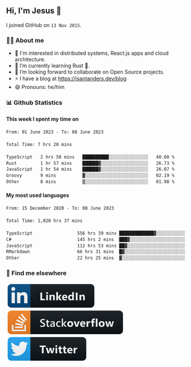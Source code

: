 ## Hi, I'm Jesus 👋

I joined GitHub on `13 Nov 2015`.

<!-- Talking about you -->

### 👨‍💻 About me

- 👦 I'm interested in distributed systems, React.js apps and cloud architecture.
- 🌱 I’m currently learning Rust 🦀.
- 👯 I’m looking forward to collaborate on Open Source projects.
- ⚡️ I have a blog at <https://jsantanders.dev/blog>
- 😄 Pronouns: he/him

### 📊 Github Statistics

#### This week I spent my time on

<!--START_SECTION:weekly-->

```txt
From: 01 June 2023 - To: 08 June 2023

Total Time: 7 hrs 20 mins

TypeScript   2 hrs 58 mins   ██████████░░░░░░░░░░░░░░░   40.60 %
Rust         1 hr 57 mins    ██████▓░░░░░░░░░░░░░░░░░░   26.73 %
JavaScript   1 hr 54 mins    ██████▓░░░░░░░░░░░░░░░░░░   26.07 %
Groovy       9 mins          ▓░░░░░░░░░░░░░░░░░░░░░░░░   02.19 %
Other        8 mins          ▒░░░░░░░░░░░░░░░░░░░░░░░░   01.98 %
```

<!--END_SECTION:weekly-->

#### My most used languages

<!--START_SECTION:alltime-->

```txt
From: 15 December 2020 - To: 08 June 2023

Total Time: 1,020 hrs 37 mins

TypeScript                 556 hrs 39 mins █████████████▓░░░░░░░░░░░   54.54 %
C#                         145 hrs 2 mins  ███▓░░░░░░░░░░░░░░░░░░░░░   14.21 %
JavaScript                 112 hrs 53 mins ██▓░░░░░░░░░░░░░░░░░░░░░░   11.06 %
RMarkdown                  66 hrs 31 mins  █▓░░░░░░░░░░░░░░░░░░░░░░░   06.52 %
Other                      22 hrs 25 mins  ▓░░░░░░░░░░░░░░░░░░░░░░░░   02.20 %
```

<!--END_SECTION:alltime-->

### 📢 Find me elsewhere

<p>
  <a target="_blank" href="https://linkedin.com/in/jsantanders">
    <img src="https://github.com/jsantanders/jsantanders/blob/master/img/linkedin.svg" alt="LinkedIn" style="vertical-align:top; margin:4px">
  </a>
  
  <a target="_blank" href="https://stackoverflow.com/users/7318331/jesus-santander">
    <img src="https://github.com/jsantanders/jsantanders/blob/master/img/stackoverflow.svg" alt="StackOverflow" style="vertical-align:top; margin:4px">
  </a>
  
  <a target="_blank" href="http://twitter.com/jsantanders">
    <img src="https://github.com/jsantanders/jsantanders/blob/master/img/twitter.svg" alt="Twitter" style="vertical-align:top; margin:4px">
  </a>
</p>
